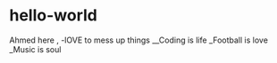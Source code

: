 # hello-world
  Ahmed here ,
  -lOVE to mess up things 
  __Coding is life
  _Football is love
  _Music is soul 
  
